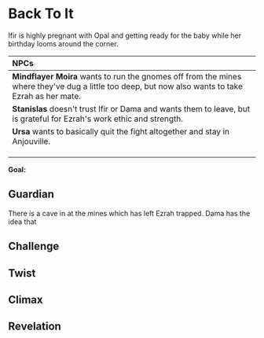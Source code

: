 # Back To It
Ifir is highly pregnant with Opal and getting ready for the baby while her birthday looms around the corner.

| NPCs |
|:--- |
| **Mindflayer Moira** wants to run the gnomes off from the mines where they've dug a little too deep, but now also wants to take Ezrah as her mate. |
| **Stanislas** doesn't trust Ifir or Dama and wants them to leave, but is grateful for Ezrah's work ethic and strength. |
| **Ursa** wants to basically quit the fight altogether and stay in Anjouville. |
|  |
|  |
|  |

**Goal:** 


## Guardian
There is a cave in at the mines which has left Ezrah trapped. Dama has the idea that 

## Challenge


## Twist


## Climax


## Revelation
